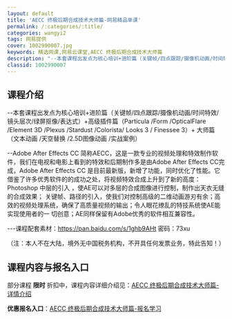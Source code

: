 ```yaml
---
layout: default
title: 'AECC 终极后期合成技术大师篇-网易精品单课'
permalink: /:categories/:title/
categories: wangyi2
tags: 网易提供
cover: 1002990007.jpg
keywords: 精选网课,网易云课堂,AECC 终极后期合成技术大师篇
description: "--本套课程出发点为核心培训+进阶篇（关键帧/四点跟踪/摄像机动画/时间特效/镜头层次/绿屏抠像/表达式）+高级插件篇（Particula/Form/OpticalFlare/Element"
classid: 1002990007
---
```


## 课程介绍

--本套课程出发点为核心培训+进阶篇（关键帧/四点跟踪/摄像机动画/时间特效/镜头层次/绿屏抠像/表达式）+高级插件篇（Particula /Form /OpticalFlare /Element 3D /Plexus /Stardust /Colorista/ Looks 3 / Finessee 3）+ 大师篇（文本动画 /天空替换 /2.5D图像动画 /实战案例）

--Adobe After Effects CC 简称AECC，这是一款专业的视频处理和特效制作软件，我们在电视和电影上看到的特效和后期制作多是由Adobe After Effects CC完成，Adobe After Effects CC 是目前最新版，新增了功能，同时优化了性能。它借鉴了许多优秀软件的的成功之处，将视频特效合成上升到了新的高度：Photoshop 中层的引入 ，使AE可以对多层的合成图像进行控制，制作出天衣无缝的合成效果； 关键帧、路径的引入，使我们对控制高级的二维动画游刃有余；高效的视频处理系统，确保了高质量视频的输出；令人眼花缭乱的特技系统使AE能实现使用者的一 切创意；AE同样保留有Adobe优秀的软件相互兼容性。

---课程配套素材：https://pan.baidu.com/s/1ghb9AHt 密码：73xu

（注：本人不在大陆，境外无中国税务机构，不开具任何发票业务，特此告知！）

## 课程内容与报名入口

部分课程 **限时** 折扣中，课程内容详细介绍见：[AECC 终极后期合成技术大师篇-详情介绍](https://study.163.com/course/introduction/1002990007.htm?share=1&shareId=1025206652&utm_campaign=share&utm_medium=iphoneShare&utm_source=&utm_u=1025206652)

**优惠报名入口**：[AECC 终极后期合成技术大师篇-报名学习](https://study.163.com/course/introduction/1002990007.htm?share=1&shareId=1025206652&utm_campaign=share&utm_medium=iphoneShare&utm_source=&utm_u=1025206652)

